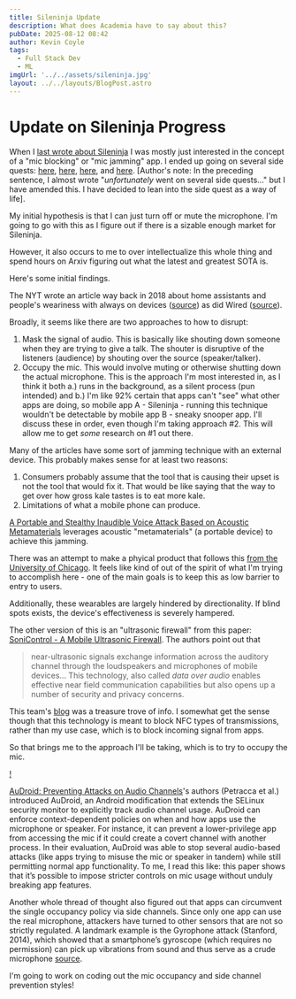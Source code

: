 ```yaml
---
title: Sileninja Update
description: What does Academia have to say about this?
pubDate: 2025-08-12 08:42
author: Kevin Coyle
tags:
  - Full Stack Dev
  - ML
imgUrl: '../../assets/sileninja.jpg'
layout: ../../layouts/BlogPost.astro
---
```


# Update on Sileninja Progress

When I [last wrote about Sileninja](src/content/blog/blogpost-250217.md) I was mostly just interested in the concept of a "mic blocking" or "mic jamming" app. I ended up going on several side quests: [here](src/content/blog/blogpost-250329.md), [here](src/content/blog/blogpost-250409.md), [here](src/content/blog/blogpost-250430.md), and [here](src/content/blog/blogpost-250515.md). [Author's note: In the preceding sentence, I almost wrote "_unfortunately_ went on several side quests..." but I have amended this. I have decided to lean into the side quest as a way of life]. 

My initial hypothesis is that I can just turn off or mute the microphone. I'm going to go with this as I figure out if there is a sizable enough market for Sileninja. 

However, it also occurs to me to over intellectualize this whole thing and spend hours on Arxiv figuring out what the latest and greatest SOTA is. 

Here's some initial findings.

The NYT wrote an article way back in 2018 about home assistants and people's weariness with always on devices ([source](https://www.nytimes.com/2018/03/31/business/media/amazon-google-privacy-digital-assistants.html)) as did Wired ([source](https://www.wired.com/2016/12/alexa-and-google-record-your-voice/)).

Broadly, it seems like there are two approaches to how to disrupt:
1. Mask the signal of audio. This is basically like shouting down someone when they are trying to give a talk. The shouter is disruptive of the listeners (audience) by shouting over the source (speaker/talker).
2. Occupy the mic. This would involve muting or otherwise shutting down the actual microphone. This is the approach I'm most interested in, as I think it both a.) runs in the background, as a silent process (pun intended) and b.) I'm like 92% certain that apps can't "see" what other apps are doing, so mobile app A - Sileninja - running this technique wouldn't be detectable by mobile app B - sneaky snooper app. 
I'll discuss these in order, even though I'm taking approach #2. This will allow me to get _some_ research on #1 out there.


Many of the articles have some sort of jamming technique with an external device. This probably makes sense for at least two reasons:
1. Consumers probably assume that the tool that is causing their upset is not the tool that would fix it. That would be like saying that the way to get over how gross kale tastes is to eat more kale. 
2. Limitations of what a mobile phone can produce. 

[A Portable and Stealthy Inaudible Voice Attack Based on Acoustic Metamaterials](https://arxiv.org/html/2501.15031v1) leverages acoustic "metamaterials" (a portable device) to achieve this jamming. 

There was an attempt to make a phyical product that follows this [from the University of Chicago](https://techxplore.com/news/2020-02-team-jammer-bracelet-outsmarts-microphones.html#:~:text=The%20bracelet%20emits%20ultrasonic%20noise,24%20kHz%20to%2026%20kHz). It feels like kind of out of the spirit of what I'm trying to accomplish here - one of the main goals is to keep this as low barrier to entry to users. 

Additionally, these wearables are largely hindered by directionality. If blind spots exists, the device's effectiveness is severely hampered. 

The other version of this is an "ultrasonic firewall" from this paper: [SoniControl - A Mobile Ultrasonic Firewall](https://ar5iv.labs.arxiv.org/html/1807.07617). The authors point out that 
> near-ultrasonic signals exchange information across the auditory channel through the loudspeakers and microphones  of mobile devices... This technology, also called _data over audio_ enables effective near field communication capabilities but also opens up a number of security and privacy concerns.

This team's [blog](https://akirchknopf-21436.php.fhstp.cc/blog/) was a treasure trove of info. I somewhat get the sense though that this technology is meant to block NFC types of transmissions, rather than my use case, which is to block incoming signal from apps.

So that brings me to the approach I'll be taking, which is to try to occupy the mic. 

[!](https://y.yarn.co/31612444-b771-44a4-be1b-96f46fec4bd9_text.gif)

[AuDroid: Preventing Attacks on Audio Channels](https://arxiv.org/pdf/1604.00320)'s authors (Petracca et al.) introduced AuDroid, an Android modification that extends the SELinux security monitor to explicitly track audio channel usage. AuDroid can enforce context-dependent policies on when and how apps use the microphone or speaker. For instance, it can prevent a lower-privilege app from accessing the mic if it could create a covert channel with another process. In their evaluation, AuDroid was able to stop several audio-based attacks (like apps trying to misuse the mic or speaker in tandem) while still permitting normal app functionality. To me, I read this like: this paper shows that it’s possible to impose stricter controls on mic usage without unduly breaking app features.

Another whole thread of thought also figured out that apps can circumvent the single occupancy policy via side channels. Since only one app can use the real microphone, attackers have turned to other sensors that are not so strictly regulated. A landmark example is the Gyrophone attack (Stanford, 2014), which showed that a smartphone’s gyroscope (which requires no permission) can pick up vibrations from sound and thus serve as a crude microphone [source](https://crypto.stanford.edu/gyrophone/files/gyromic.pdf).

I'm going to work on coding out the mic occupancy and side channel prevention styles!

